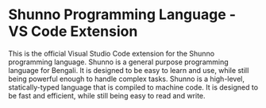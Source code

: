 # Shunno Programming Language - VS Code Extension

This is the official Visual Studio Code extension for the Shunno programming language. Shunno is a general purpose programming language for Bengali. It is designed to be easy to learn and use, while still being powerful enough to handle complex tasks. Shunno is a high-level, statically-typed language that is compiled to machine code. It is designed to be fast and efficient, while still being easy to read and write.
